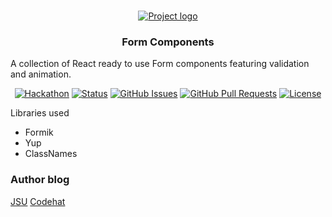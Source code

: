 # 
<p align="center">
  <a href="" rel="noopener">
 <img src="https://source.unsplash.com/random/900x600/?reactjs/" alt="Project logo"></a>
</p>
<h3 align="center">Form Components</h3>
A collection of React ready to use Form components featuring validation and animation.
<br/>
<div align="center">

[![Hackathon](https://img.shields.io/badge/hackathon-JSU-orange.svg)](http://javascriptsu.wordpress.com)
[![Status](https://img.shields.io/badge/status-active-success.svg)]()
[![GitHub Issues](https://img.shields.io/github/issues/kylelobo/The-Documentation-Compendium.svg)](https://github.com/kylelobo/The-Documentation-Compendium/issues)
[![GitHub Pull Requests](https://img.shields.io/github/issues-pr/kylelobo/The-Documentation-Compendium.svg)](https://github.com/kylelobo/The-Documentation-Compendium/pulls)
[![License](https://img.shields.io/badge/license-MIT-blue.svg)](LICENSE.md)

</div>
 
 Libraries used
 * Formik
 * Yup
 * ClassNames
### Author blog  <a name = "about1"></a>

[JSU](http://javascriptsu.wordpress.com)
[Codehat](http://codehat.vercel.app)
